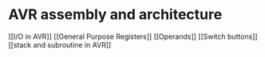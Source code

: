 # AVR assembly and architecture
[[I/O in AVR]]
[[General Purpose Registers]]
[[Operands]]
[[Switch buttons]]
[[stack and subroutine in AVR]]